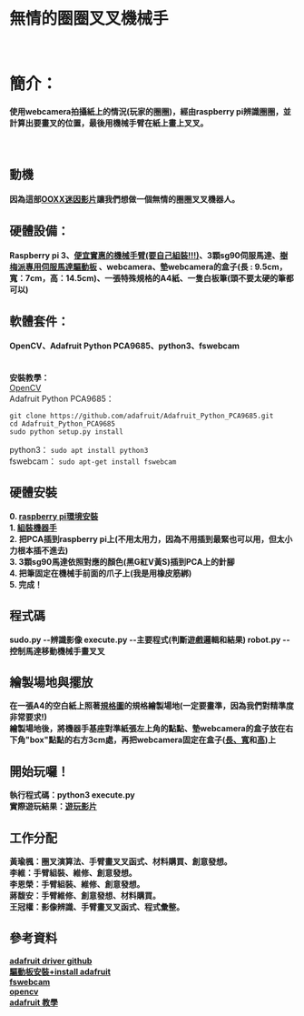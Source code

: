 <h1>無情的圈圈叉叉機械手</h1><br>
<h1><b>簡介：</b></h1>
  <h4>使用webcamera拍攝紙上的情況(玩家的圈圈)，經由raspberry pi辨識圈圈，並計算出要畫叉的位置，最後用機械手臂在紙上畫上叉叉。</h4><br>
<h2>動機</h2>
  <h4>因為這部<a target="_blank" href="https://www.youtube.com/shorts/E5FjkQiIyA8">OOXX迷因影片</a>讓我們想做一個無情的圈圈叉叉機器人。</h4>
<h2><b>硬體設備：</b></h2>
  <h4>Raspberry pi 3、<a target="_blank" href = "https://shopee.tw/product/4491023/2084598147?smtt=0.321393749-1672830414.4">便宜實惠的機械手臂(要自己組裝!!!)</a>、3顆sg90伺服馬達、<a href = "https://shopee.tw/product/139069730/6518867147" target="_blank">樹梅派專用伺服馬達驅動板</a> 、webcamera、墊webcamera的盒子(長 : 9.5cm，寬：7cm，高：14.5cm)、一張特殊規格的A4紙、一隻白板筆(頭不要太硬的筆都可以)</h4>
<h2><b>軟體套件：</b></h2>
  <h4>OpenCV、Adafruit Python PCA9685、python3、fswebcam</h4><br>
  <b>安裝教學：</b>
  <br/>
  <a target="_blank" href = "https://medium.com/ching-i/%E6%A8%B9%E8%8E%93%E6%B4%BE%E5%AE%89%E8%A3%9D-opencv-4-4-0-606900caf370">OpenCV</a>
  <br/>
  Adafruit Python PCA9685：
  <br/>
  
  ```
  git clone https://github.com/adafruit/Adafruit_Python_PCA9685.git
  cd Adafruit_Python_PCA9685
  sudo python setup.py install
  ```
  python3： `sudo apt install python3`
  <br/>
  fswebcam： `sudo apt-get install fswebcam`
<h2><b>硬體安裝<b></h2>
  0. <a target="_blank" href = "https://hackmd.io/@ncnu-opensource/book/https%3A%2F%2Fhackmd.io%2F2j1JjIi_Q4KFgzkRgCZclw%3Fboth">raspberry pi環境安裝</a>
  <br/>
  1. <a target="_blank" href = "https://www.youtube.com/watch?v=xlwTzrsWs48">組裝機器手</a>
  <br/>
  2. 把PCA插到raspberry pi上(不用太用力，因為不用插到最緊也可以用，但太小力根本插不進去)
  <br/>
  3. 3顆sg90馬達依照對應的顏色(黑G紅V黃S)插到PCA上的針腳
  <br/>
  4. 把筆固定在機械手前面的爪子上(我是用橡皮筋綁)
  <br/>
  5. 完成！
<h2><b>程式碼<b></h2>
sudo.py --辨識影像
execute.py --主要程式(判斷遊戲邏輯和結果)
robot.py --控制馬達移動機械手畫叉叉
<h2><b>繪製場地與擺放</b></h2>
  在一張A4的空白紙上照著<a target="_blank" href = "https://github.com/tommygood/Raspberry-ooxx_robot/blob/master/specification.jpg">規格圖</a>的規格繪製場地(一定要畫準，因為我們對精準度非常要求!)<br>
  繪製場地後，將機器手基座對準紙張左上角的點點、墊webcamera的盒子放在右下角"box"點點的右方3cm處，再把webcamera固定在盒子(<a href = "https://github.com/tommygood/Raspberry-ooxx_robot/blob/master/box_up.jpg">長、寬</a>和<a href = "https://github.com/tommygood/Raspberry-ooxx_robot/blob/master/box_side.jpg">高</a>)上
<h2><b>開始玩囉！</b></h2>
  執行程式碼：python3 execute.py
  <br/>
  實際遊玩結果：<a target="_blank" href = "https://drive.google.com/file/d/1t0BdfGBpunlJSryFt57lQvPnwV_Ga7O_/view?usp=sharing">遊玩影片</a>
  <br/>
<h2>工作分配</h2>
  <b>黃瑜楓</b>：圈叉演算法、手臂畫叉叉函式、材料購買、創意發想。
  <br/>
  <b>李維</b>：手臂組裝、維修、創意發想。
  <br/>
  <b>李恩榮</b>：手臂組裝、維修、創意發想。
  <br/>
  <b>蔣馥安</b>：手臂維修、創意發想、材料購買。
  <br/>
  <b>王冠權</b>：影像辨識、手臂畫叉叉函式、程式彙整。
<h2>參考資料</h2>
  <a target="_blank" href = "https://github.com/adafruit/Adafruit-PWM-Servo-Driver-Library/tree/master/examples">adafruit driver github</a>
  <br/>
  <a target="_blank" href = "https://www.youtube.com/watch?v=9jcEwn7GzNs&t=132s">驅動板安裝+install adafruit</a>
  <br/>
  <a target="_blank" href = "https://blog.gtwang.org/iot/raspberry-pi-usb-webcam/">fswebcam</a>
  <br/>
  <a target="_blank" href = "https://medium.com/linux-on-raspberry-pi4/raspberry-pi%E5%AE%89%E8%A3%9Dopencv-%E5%AE%89%E8%A3%9D%E7%AF%87-1e6e35051680">opencv</a>
  <br/>
  <a target="_blank" href = "https://docs.circuitpython.org/projects/pca9685/en/latest/api.html">adafruit 教學</a>
  

  
  

